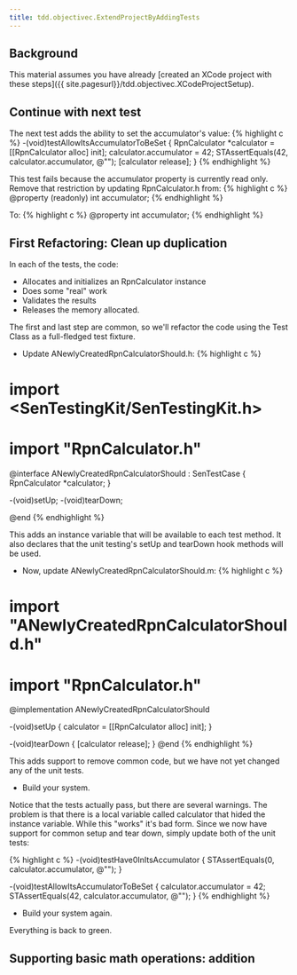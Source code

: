 ```yaml
---
title: tdd.objectivec.ExtendProjectByAddingTests
---
```

## Background
This material assumes you have already [created an XCode project with these steps]({{ site.pagesurl}}/tdd.objectivec.XCodeProjectSetup).

## Continue with next test
The next test adds the ability to set the accumulator's value:
{% highlight c %}
-(void)testAllowItsAccumulatorToBeSet {
	RpnCalculator *calculator = [[RpnCalculator alloc] init];
	calculator.accumulator = 42;
	STAssertEquals(42, calculator.accumulator, @"");
	[calculator release];
}
{% endhighlight %}

This test fails because the accumulator property is currently read only. Remove that restriction by updating RpnCalculator.h from:
{% highlight c %}
@property (readonly) int accumulator;
{% endhighlight %}

To:
{% highlight c %}
@property int accumulator;
{% endhighlight %}

## First Refactoring: Clean up duplication
In each of the tests, the code:
* Allocates and initializes an RpnCalculator instance
* Does some "real" work
* Validates the results
* Releases the memory allocated.

The first and last step are common, so we'll refactor the code using the Test Class as a full-fledged test fixture.

* Update ANewlyCreatedRpnCalculatorShould.h:
{% highlight c %}
# import <SenTestingKit/SenTestingKit.h>
# import "RpnCalculator.h"

@interface ANewlyCreatedRpnCalculatorShould : SenTestCase {
	RpnCalculator *calculator;
}

-(void)setUp;
-(void)tearDown;

@end
{% endhighlight %}

This adds an instance variable that will be available to each test method. It also declares that the unit testing's setUp and tearDown hook methods will be used.

* Now, update ANewlyCreatedRpnCalculatorShould.m:
{% highlight c %}
# import "ANewlyCreatedRpnCalculatorShould.h"
# import "RpnCalculator.h"

@implementation ANewlyCreatedRpnCalculatorShould

-(void)setUp {
	calculator = [[RpnCalculator alloc] init];
}

-(void)tearDown {
	[calculator release];
}
@end
{% endhighlight %}

This adds support to remove common code, but we have not yet changed any of the unit tests.

* Build your system.

Notice that the tests actually pass, but there are several warnings. The problem is that there is a local variable called calculator that hided the instance variable. While this "works" it's bad form. Since we now have support for common setup and tear down, simply update both of the unit tests:

{% highlight c %}
-(void)testHave0InItsAccumulator {
	STAssertEquals(0, calculator.accumulator, @"");
}

-(void)testAllowItsAccumulatorToBeSet {
	calculator.accumulator = 42;
	STAssertEquals(42, calculator.accumulator, @"");
}
{% endhighlight %}

* Build your system again.

Everything is back to green.

## Supporting basic math operations: addition
